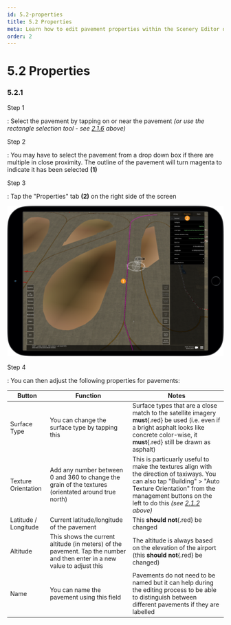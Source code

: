 ```yaml
---
id: 5.2-properties
title: 5.2 Properties
meta: Learn how to edit pavement properties within the Scenery Editor of Infinite Flight.
order: 2
---
```




# 5.2 Properties

### 5.2.1

Step 1

: Select the pavement by tapping on or near the pavement *(or use the rectangle selection tool - see [2.1.6](/guide/scenery-editor-manual/2.-user-interface/2.1-editor-screen#2.1.6) above)*



Step 2

: You may have to select the pavement from a drop down box if there are multiple in close proximity. The outline of the pavement will turn magenta to indicate it has been selected **(1)**



Step 3

: Tap the "Properties" tab **(2)** on the right side of the screen



![Image 5.2.1.1 - Pavement Properties](_images/manual/frames/5.2.1.1.png)



Step 4

: You can then adjust the following properties for pavements:



| Button               | Function                                                     | Notes                                                        |
| -------------------- | ------------------------------------------------------------ | ------------------------------------------------------------ |
| Surface Type         | You can change the surface type by tapping this              | Surface types that are a close match to the satellite imagery **must**{.red} be used (i.e. even if a bright asphalt looks like concrete color-wise, it **must**{.red} still be drawn as asphalt) |
| Texture Orientation  | Add any number between 0 and 360 to change the grain of the textures (orientated around true north) | This is particuarly useful to make the textures align with the direction of taxiways. You can also tap "Building" > "Auto Texture Orientation" from the management buttons on the left to do this *(see [2.1.2](/guide/scenery-editor-manual/2.-user-interface/2.1-editor-screen#2.1.2) above)* |
| Latitude / Longitude | Current latitude/longitude of the pavement                   | This **should not**{.red} be changed                         |
| Altitude             | This shows the current altitude (in meters) of the pavement. Tap the number and then enter in a new value to adjust this | The altitude is always based on the elevation of the airport (this **should not**{.red} be changed) |
| Name                 | You can name the pavement using this field                   | Pavements do not need to be named but it can help during the editing process to be able to distinguish between different pavements if they are labelled |

